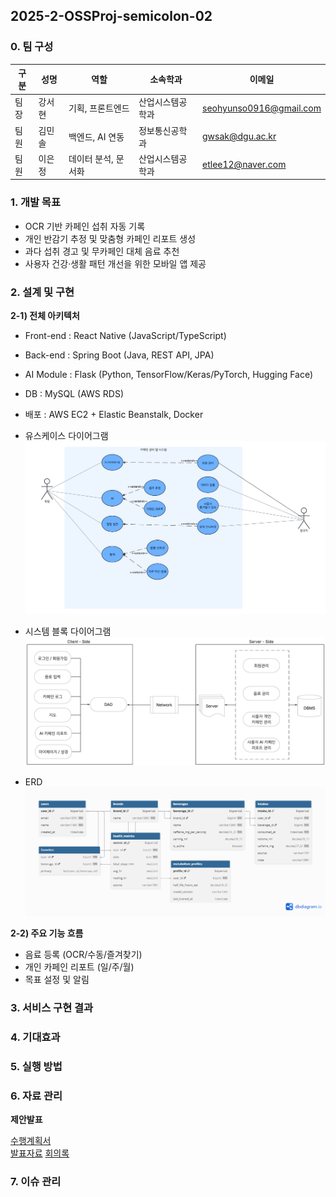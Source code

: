 ## 2025-2-OSSProj-semicolon-02


### 0. 팀 구성

| 구분 | 성명   | 역할                 | 소속학과        | 이메일 |
|------|--------|----------------------|-----------------|--------|
| 팀장 | 강서현 | 기획, 프론트엔드     | 산업시스템공학과 | seohyunso0916@gmail.com |
| 팀원 | 김민솔 | 백엔드, AI 연동       | 정보통신공학과   | gwsak@dgu.ac.kr |
| 팀원 | 이은정 | 데이터 분석, 문서화   | 산업시스템공학과 | etlee12@naver.com |

### 1. 개발 목표
- OCR 기반 카페인 섭취 자동 기록  
- 개인 반감기 추정 및 맞춤형 카페인 리포트 생성  
- 과다 섭취 경고 및 무카페인 대체 음료 추천  
- 사용자 건강·생활 패턴 개선을 위한 모바일 앱 제공

### 2. 설계 및 구현

**2-1) 전체 아키텍처**
- Front-end : React Native (JavaScript/TypeScript)
- Back-end : Spring Boot (Java, REST API, JPA)
- AI Module : Flask (Python, TensorFlow/Keras/PyTorch, Hugging Face)
- DB : MySQL (AWS RDS)
- 배포 : AWS EC2 + Elastic Beanstalk, Docker

- 유스케이스 다이어그램  
![Caffit UseCase](./Src/img/UseCaseDiagram.png)

- 시스템 블록 다이어그램  
![Caffit SystemBlock](./Src/img/SystemBlockDiagram.png)

- ERD  
![Caffit ERD](./Src/img/ERD.png)

**2-2) 주요 기능 흐름**
- 음료 등록 (OCR/수동/즐겨찾기)  
- 개인 카페인 리포트 (일/주/월)  
- 목표 설정 및 알림  

### 3. 서비스 구현 결과

### 4. 기대효과

### 5. 실행 방법

### 6. 자료 관리
**제안발표**

[수행계획서](./Doc/1_1_OSSProj_02_세미콜론_수행계획서.pdf)  
[발표자료](./Doc/1_2_OSSProj_02_세미콜론_수행계획발표자료.pdf) 
[회의록](./Doc/1_3_OSSProj_02_세미콜론_회의록.pdf)

### 7. 이슈 관리